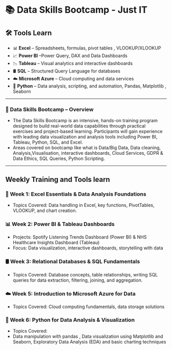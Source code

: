 # 📚 Data Skills Bootcamp - Just IT

##  🛠️ Tools Learn

- 📊 **Excel** – Spreadsheets, formulas, pivot tables , VLOOKUP/XLOOKUP
- 📈 **Power BI** –Power Query, DAX and Data Dashboards
- 📉 **Tableau** – Visual analytics and interactive dashboards
- 🛢️ **SQL** – Structured Query Language for databases
- ☁️ **Microsoft Azure** – Cloud computing and data services
- 🐍 **Python** – Data analysis, scripting, and automation, Pandas, Matplotlib , Seaborn
---

### 🚀 Data Skills Bootcamp – Overview
- The Data Skills Bootcamp is an intensive, hands-on training program designed to build real-world data capabilities through practical exercises and project-based learning. Participants will gain experience with leading data visualization and analysis tools including Power BI, Tableau, Python, SQL, and Excel.
- Areas covered on bootcamp like what is Data/Big Data, Data cleaning, Analysis,Visualisation, interactive dashboards, Cloud Services, GDPR & Data Ethics, SQL Queries, Python Scripting.
---
## Weekly Training and Tools learn
### 📘 Week 1: Excel Essentials & Data Analysis Foundations
- Topics Covered: Data handling in Excel, key functions, PivotTables, VLOOKUP, and chart creation.
### 📊 Week 2: Power BI & Tableau Dashboards
- Projects: Spotify Listening Trends Dashboard (Power BI) & NHS Healthcare Insights Dashboard (Tableau)
- Focus: Data visualization, interactive dashboards, storytelling with data
### 🛢️ Week 3: Relational Databases & SQL Fundamentals
- Topics Covered: Database concepts, table relationships, writing SQL queries for data extraction, filtering, joining, and aggregation.
### ☁️ Week 5: Introduction to Microsoft Azure for Data
- Topics Covered: Cloud computing fundamentals, data storage solutions
### 🐍 Week 6: Python for Data Analysis & Visualization
- Topics Covered:
- Data manipulation with pandas , Data visualization using Matplotlib and Seaborn, Exploratory Data Analysis (EDA) and basic charting techniques





